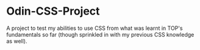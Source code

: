 # Odin-CSS-Project
A project to test my abilities to use CSS from what was learnt in TOP's fundamentals so far (though sprinkled in with my previous CSS knowledge as well).
